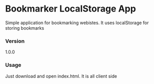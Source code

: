 # Bookmarker LocalStorage App

Simple application for bookmarking webistes.
 It uses localStorage for storing bookmarks 

### Version
1.0.0

### Usage

Just download and open index.html. It is all client side